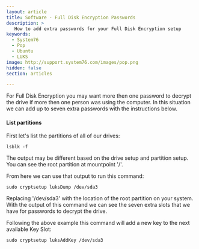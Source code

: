 ```yaml
---
layout: article
title: Software - Full Disk Encryption Passwords
description: >
   How to add extra passwords for your Full Disk Encryption setup
keywords:
  - System76
  - Pop
  - Ubuntu
  - LUKS
image: http://support.system76.com/images/pop.png
hidden: false
section: articles

---
```


For Full Disk Encryption you may want more then one password to decrypt the drive if more then one person was using the computer. In this situation we can add up to seven extra passwords with the instructions below.

#### List partitions

First let's list the partitions of all of our drives:

```
lsblk -f
```

The output may be different based on the drive setup and partition setup. You can see the root partition at mountpoint '/'.

From here we can use that output to run this command:

```
sudo cryptsetup luksDump /dev/sda3
```

Replacing '/dev/sda3' with the location of the root partition on your system. With the output of this command we can see the seven extra slots that we have for passwords to decrypt the drive.

Following the above example this command will add a new key to the next available Key Slot:

```
sudo cryptsetup luksAddKey /dev/sda3
```
